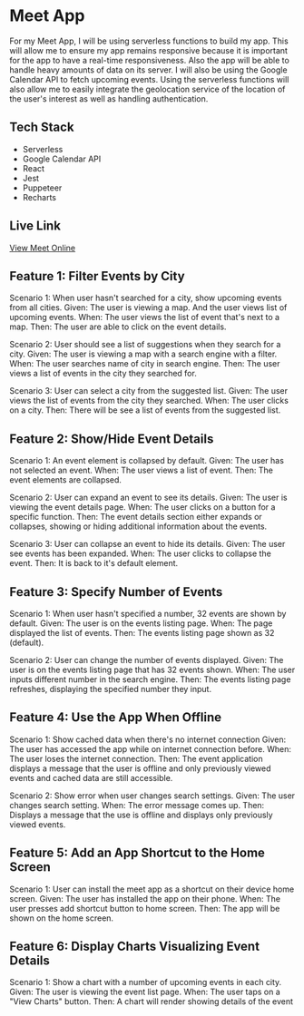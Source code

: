 # Meet App
For my Meet App, I will be using serverless functions to build my app. This will allow me to ensure my app remains responsive because it is important for the app to have a real-time responsiveness. Also the app will be able to handle heavy amounts of data on its server. I will also be using the Google Calendar API to fetch upcoming events. Using the serverless functions will also allow me to easily integrate the geolocation service of the location of the user's interest as well as handling authentication.

## Tech Stack
- Serverless
- Google Calendar API
- React
- Jest
- Puppeteer
- Recharts

## Live Link
[View Meet Online](https://rpark199.github.io/meet-app/)

## Feature 1: Filter Events by City
Scenario 1: When user hasn't searched for a city, show upcoming events from all cities.
Given: The user is viewing a map. And the user views list of upcoming events.
When: The user views the list of event that's next to a map.
Then: The user are able to click on the event details.

Scenario 2: User should see a list of suggestions when they search for a city.
Given: The user is viewing a map with a search engine with a filter.
When: The user searches name of city in search engine.
Then: The user views a list of events in the city they searched for.

Scenario 3: User can select a city from the suggested list.
Given: The user views the list of events from the city they searched.
When: The user clicks on a city.
Then: There will be see a list of events from the suggested list.

## Feature 2: Show/Hide Event Details
Scenario 1: An event element is collapsed by default.
Given: The user has not selected an event.
When: The user views a list of event.
Then: The event elements are collapsed.

Scenario 2: User can expand an event to see its details.
Given: The user is viewing the event details page.
When: The user clicks on a button for a specific function.
Then: The event details section either expands or collapses, showing or hiding additional information about the events.

Scenario 3: User can collapse an event to hide its details.
Given: The user see events has been expanded.
When: The user clicks to collapse the event.
Then: It is back to it's default element.

## Feature 3: Specify Number of Events
Scenario 1: When user hasn't specified a number, 32 events are shown by default.
Given: The user is on the events listing page.
When: The page displayed the list of events.
Then: The events listing page shown as 32 (default).

Scenario 2: User can change the number of events displayed.
Given: The user is on the events listing page that has 32 events shown.
When: The user inputs different number in the search engine.
Then: The events listing page refreshes, displaying the specified number they input.

## Feature 4: Use the App When Offline
Scenario 1: Show cached data when there's no internet connection
Given: The user has accessed the app while on internet connection before. 
When: The user loses the internet connection.
Then: The event application displays a message that the user is offline and only previously viewed events and cached data are still accessible.

Scenario 2: Show error when user changes search settings.
Given: The user changes search setting.
When: The error message comes up.
Then: Displays a message that the use is offline and displays only previously viewed events.

## Feature 5: Add an App Shortcut to the Home Screen
Scenario 1: User can install the meet app as a shortcut on their device home screen.
Given: The user has installed the app on their phone.
When: The user presses add shortcut button to home screen.
Then: The app will be shown on the home screen.

## Feature 6: Display Charts Visualizing Event Details
Scenario 1: Show a chart with a number of upcoming events in each city.
Given: The user is viewing the event list page.
When: The user taps on a "View Charts" button.
Then: A chart will render showing details of the event
